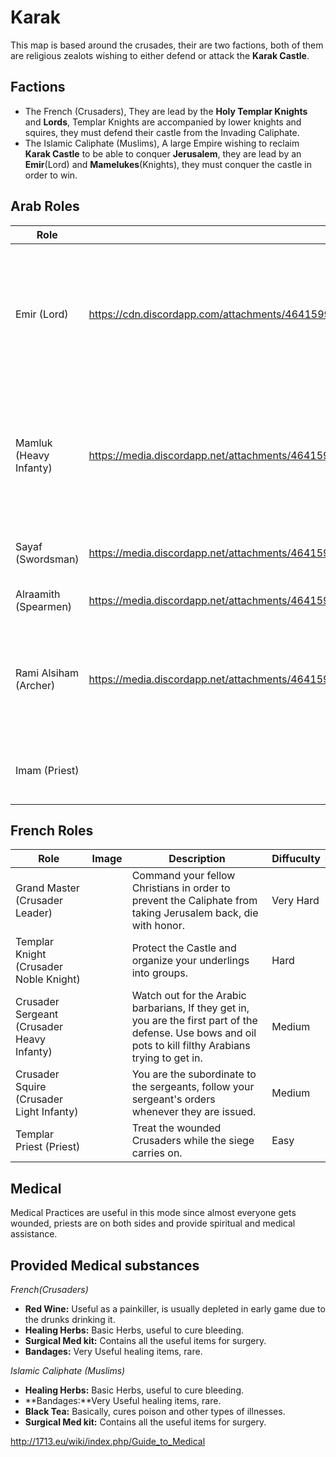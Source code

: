 # Karak

This map is based around the crusades, their are two factions, both of
them are religious zealots wishing to either defend or attack the
**Karak Castle**.

## Factions

  - The French (Crusaders), They are lead by the **Holy Templar
    Knights** and **Lords**, Templar Knights are accompanied by lower
    knights and squires, they must defend their castle from the Invading
    Caliphate.
  - The Islamic Caliphate (Muslims), A large Empire wishing to reclaim
    **Karak Castle** to be able to conquer **Jerusalem**, they are lead
    by an **Emir**(Lord) and **Mamelukes**(Knights), they must conquer
    the castle in order to win.

## Arab Roles

| Role                   | Image                                                                                            | Description                                                                                         | Diffuculty |
| ---------------------- | ------------------------------------------------------------------------------------------------ | --------------------------------------------------------------------------------------------------- | ---------- |
| Emir (Lord)            | <https://cdn.discordapp.com/attachments/464159913342402560/540084529239425043/Arab_Lord.png">     | Command your army in reclaiming the castle of Karak from the Invaders, you may need to strategize.  | Very Hard  |
| Mamluk (Heavy Infanty) | <https://media.discordapp.net/attachments/464159913342402560/540084572063399946/Arab_Dude.png">   | Protect the Lord, You are a slave who has been placed in the army by your lord, do not disobey him. | Hard       |
| Sayaf (Swordsman)      | <https://media.discordapp.net/attachments/464159913342402560/540084644217880595/Arab_Dude_2.png"> | Kill Infidels, listen to your Lord's orders.                                                        | Medium     |
| Alraamith (Spearmen)   | <https://media.discordapp.net/attachments/464159913342402560/540084711532265492/Arab_dude_3.png"> | Kill Infidels, listen to your Lord.                                                                 | Medium     |
| Rami Alsiham (Archer)  | <https://media.discordapp.net/attachments/464159913342402560/540084753718706187/Arab_dude_4.png"> | Arm the Catapults, Kill Infidels with Catapults, don't let them get inside the base.                | Easy       |
| Imam (Priest)          |                                                                                                  | Treat the wounded men of your caliphate.                                                            | Medium     |

## French Roles

| Role                                       | Image | Description                                                                                                                                                 | Diffuculty |
| ------------------------------------------ | ----- | ----------------------------------------------------------------------------------------------------------------------------------------------------------- | ---------- |
| Grand Master (Crusader Leader)             |       | Command your fellow Christians in order to prevent the Caliphate from taking Jerusalem back, die with honor.                                                | Very Hard  |
| Templar Knight (Crusader Noble Knight)     |       | Protect the Castle and organize your underlings into groups.                                                                                                | Hard       |
| Crusader Sergeant (Crusader Heavy Infanty) |       | Watch out for the Arabic barbarians, If they get in, you are the first part of the defense. Use bows and oil pots to kill filthy Arabians trying to get in. | Medium     |
| Crusader Squire (Crusader Light Infanty)   |       | You are the subordinate to the sergeants, follow your sergeant's orders whenever they are issued.                                                           | Medium     |
| Templar Priest (Priest)                    |       | Treat the wounded Crusaders while the siege carries on.                                                                                                     | Easy       |

## Medical

Medical Practices are useful in this mode since almost everyone gets
wounded, priests are on both sides and provide spiritual and medical
assistance.

## Provided Medical substances

*French(Crusaders)*

  - **Red Wine:** Useful as a painkiller, is usually depleted in early
    game due to the drunks drinking it.
  - **Healing Herbs:** Basic Herbs, useful to cure bleeding.
  - **Surgical Med kit:** Contains all the useful items for surgery.
  - **Bandages:** Very Useful healing items, rare.

*Islamic Caliphate (Muslims)*

  - **Healing Herbs:** Basic Herbs, useful to cure bleeding.
  - **Bandages:**Very Useful healing items, rare.
  - **Black Tea:** Basically, cures poison and other types of illnesses.
  - **Surgical Med kit:** Contains all the useful items for surgery.

<http://1713.eu/wiki/index.php/Guide_to_Medical>